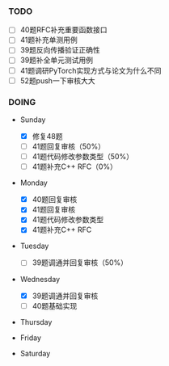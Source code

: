 ### TODO
- [ ] 40题RFC补充重要函数接口
- [ ] 41题补充单测用例
- [ ] 39题反向传播验证正确性
- [ ] 39题补全单元测试用例
- [ ] 41题调研PyTorch实现方式与论文为什么不同
- [ ] 52题push一下审核大大

### DOING
- Sunday
  - [x] 修复48题
  - [ ] 41题回复审核（50%）
  - [ ] 41题代码修改参数类型（50%）
  - [ ] 41题补充C++ RFC（0%）
- Monday
  - [x] 40题回复审核
  - [x] 41题回复审核
  - [x] 41题代码修改参数类型
  - [x] 41题补充C++ RFC
- Tuesday
  - [ ] 39题调通并回复审核（50%）
- Wednesday
  - [x] 39题调通并回复审核
  - [ ] 40题基础实现
- Thursday

- Friday

- Saturday

